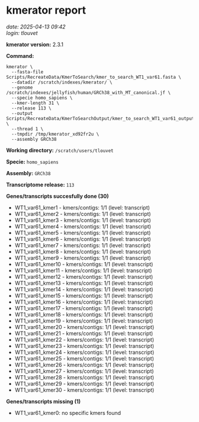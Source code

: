 # kmerator report
*date: 2025-04-13 09:42*  
*login: tlouvet*

**kmerator version:** 2.3.1

**Command:**

```
kmerator \
  --fasta-file Scripts/RecreateData/KmerToSearch/kmer_to_search_WT1_var61.fasta \
  --datadir /scratch/indexes/kmerator/ \
  --genome /scratch/indexes/jellyfish/human/GRCh38_with_MT_canonical.jf \
  --specie homo_sapiens \
  --kmer-length 31 \
  --release 113 \
  --output Scripts/RecreateData/KmerToSearchOutput/kmer_to_search_WT1_var61_output \
  --thread 1 \
  --tmpdir /tmp/kmerator_xd92fr2u \
  --assembly GRCh38
```

**Working directory:** `/scratch/users/tlouvet`

**Specie:** `homo_sapiens`

**Assembly:** `GRCh38`

**Transcriptome release:** `113`

**Genes/transcripts succesfully done (30)**

- WT1_var61_kmer1 - kmers/contigs: 1/1 (level: transcript)
- WT1_var61_kmer2 - kmers/contigs: 1/1 (level: transcript)
- WT1_var61_kmer3 - kmers/contigs: 1/1 (level: transcript)
- WT1_var61_kmer4 - kmers/contigs: 1/1 (level: transcript)
- WT1_var61_kmer5 - kmers/contigs: 1/1 (level: transcript)
- WT1_var61_kmer6 - kmers/contigs: 1/1 (level: transcript)
- WT1_var61_kmer7 - kmers/contigs: 1/1 (level: transcript)
- WT1_var61_kmer8 - kmers/contigs: 1/1 (level: transcript)
- WT1_var61_kmer9 - kmers/contigs: 1/1 (level: transcript)
- WT1_var61_kmer10 - kmers/contigs: 1/1 (level: transcript)
- WT1_var61_kmer11 - kmers/contigs: 1/1 (level: transcript)
- WT1_var61_kmer12 - kmers/contigs: 1/1 (level: transcript)
- WT1_var61_kmer13 - kmers/contigs: 1/1 (level: transcript)
- WT1_var61_kmer14 - kmers/contigs: 1/1 (level: transcript)
- WT1_var61_kmer15 - kmers/contigs: 1/1 (level: transcript)
- WT1_var61_kmer16 - kmers/contigs: 1/1 (level: transcript)
- WT1_var61_kmer17 - kmers/contigs: 1/1 (level: transcript)
- WT1_var61_kmer18 - kmers/contigs: 1/1 (level: transcript)
- WT1_var61_kmer19 - kmers/contigs: 1/1 (level: transcript)
- WT1_var61_kmer20 - kmers/contigs: 1/1 (level: transcript)
- WT1_var61_kmer21 - kmers/contigs: 1/1 (level: transcript)
- WT1_var61_kmer22 - kmers/contigs: 1/1 (level: transcript)
- WT1_var61_kmer23 - kmers/contigs: 1/1 (level: transcript)
- WT1_var61_kmer24 - kmers/contigs: 1/1 (level: transcript)
- WT1_var61_kmer25 - kmers/contigs: 1/1 (level: transcript)
- WT1_var61_kmer26 - kmers/contigs: 1/1 (level: transcript)
- WT1_var61_kmer27 - kmers/contigs: 1/1 (level: transcript)
- WT1_var61_kmer28 - kmers/contigs: 1/1 (level: transcript)
- WT1_var61_kmer29 - kmers/contigs: 1/1 (level: transcript)
- WT1_var61_kmer30 - kmers/contigs: 1/1 (level: transcript)


**Genes/transcripts missing (1)**

- WT1_var61_kmer0: no specific kmers found
